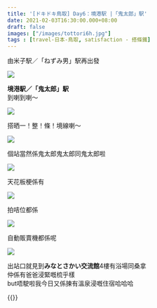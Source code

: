 ```yaml
---
title: '[ドキドキ鳥取] Day6：境港駅 |「鬼太郎」駅'
date: 2021-02-03T16:30:00.000+08:00
draft: false
images: ["/images/tottori6h.jpg"]
tags : [travel-日本-鳥取, satisfaction - 搭條鐵]
---
```


由米子駅／「ねずみ男」駅再出發

![](/images/tottori6h.jpg)

**境港駅／「鬼太郎」駅**  
到喇到喇～

![](/images/tottori6h1.jpg)

搭晒一！整！條！境線喇～  

![](/images/tottori6h2.jpg)

個站當然係鬼太郎鬼太郎同鬼太郎啦  

![](/images/tottori6h3.jpg)

天花板梗係有  

![](/images/tottori6h4.jpg)

拍咭位都係  

![](/images/tottori6h5.jpg)

自動販賣機都係呢  

![](/images/tottori6h6.jpg)

出站口就見到**みなとさかい交流館**4樓有浴場同桑拿  
仲係有爸爸浸緊嘅梳乎樣  
but唔駛啦我今日又係揀有溫泉浸嘅住宿哈哈哈 
  
    
  
{{<tottori>}}  
